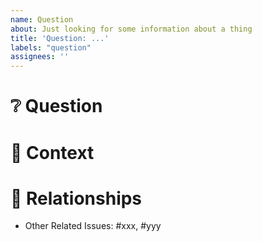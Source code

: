 ```yaml
---
name: Question
about: Just looking for some information about a thing
title: 'Question: ...'
labels: "question"
assignees: ''
---
```

# ❔ Question

<!-- Clearly articulate what you are trying to get an answer to and what is it you would like to have more clarity about. -->

# 💬 Context

<!-- Providing context about your question will help prepare a better answer. Please also consider providing some information about your system environment, versions of your tools, etc. -->


# 🤝 Relationships

- Other Related Issues: #xxx, #yyy
